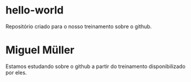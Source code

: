 # hello-world
Repositório criado para o nosso treinamento sobre o github.
# Miguel Müller
Estamos estudando sobre o github a partir do treinamento disponibilizado por eles.
